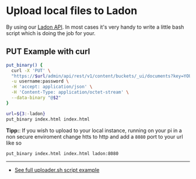 # Upload local files to Ladon

By using our [Ladon API](https://ladon.org/doc/ladon). In most cases it's very handy to write a little bash script which is doing the job for your.

## PUT Example with curl

```bash
put_binary() {
  curl -X 'PUT' \
  "https://$url/admin/api/rest/v1/content/buckets/_ui/documents?key=YOUR_KEY%2F$1" \
  -u username:password \
  -H 'accept: application/json' \
  -H 'Content-Type: application/octet-stream' \
  --data-binary "@$2"
}

url=${3:-ladon}
put_binary index.html index.html
``` 

**Tipp:**: If you wish to upload to your local instance, running on your pi in a non secure enviroment change htts to http and add a `8080` port to your url like so

```bash
put_binary index.html index.html ladon:8080
```

---

- [See full uploader.sh script example](https://vcs.mind-consulting.de/projects/MIN/repos/ladon-static-pages/browse/task-manager/uploader.sh)
